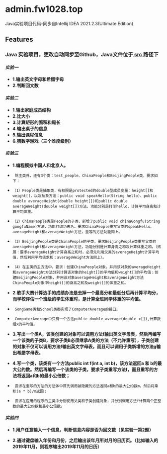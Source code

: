 # **admin.fw1028.top**

Java实验项目代码-同步自Intellij IDEA 2021.2.3(Ultimate Edition)

## Features

### Java 实验项目，更改自动同步至Github，Java文件位于[ src ](https://github.com/FW27623/admin.fw1028.top/tree/master/src)路径下

#### _**实验一**_
- **1.输出英文字母和希腊字母**
- **2.判断回文数**

#### _**实验二**_
- **1.输出家庭成员结构**
- **2.比大小**
- **3.计算矩形的面积和周长**
- **4.输出桌子的信息**
- **5.输出课程信息**
- **6.猜数字游戏（三个难度级别）**

#### **_实验三_**
- **1.编程模拟中国人和北京人。**  
*      除主类外，还有3个类：test_people、ChinaPeople和BeijingPeople类，要求如下：  
*     （1）People类是抽象类，有权限是protected的double型成员变量：height[]和weight[]，以及抽象方法：public void speakHello(String hello)、public double averageHeight(double height[])和public double averageWeight(double weight[])方法，功能分别是打印hello，计算平均身高和计算平均体重。  
*     （2）ChinaPeople类是People的子类，新增了public void chinaGongfu(String gongfuName)方法，功能打印功夫名。要求ChinaPeople重写父类的speakHello、averageHeight和averageWeight方法，重写的方法功能同上。  
*     （3）BeijingPeople类是ChinaPeople的子类，要求BeijingPeople类重写父类的averageHeight和averageWeight方法，功能分别是计算身高之和及计算体重之和。（拓展：要求averageHeight计算身高之和时，必须先利用父类的averageHeight计算平均值，然后利用平均值求和；averageWeight方法同上）。  
*     （4）在主类的主方法中，要求：创建ChinaPeople对象，并用该对象的averageHeight和averageWeight方法分别计算该对象的height[]的平均值和weight[]的平均值；创建BeijingPeople对象，并用该对象averageHeight和averageWeight方法ChinaPeople对象中height[]的身高之和及weight[]的体重之和。    


- **2.歌手大赛计算选手的成绩办法是去掉一个最高分和最低分后再计算平均分，而学校评估一个班级的学生体重时，是计算全班同学体重的平均值。**  
*      SongGame类和School类都实现了ComputerAverage的接口。  
*      ComputerAverage中只有一个方法public double average(double x[]),计算数组x的平均值。  


- **3.写出一个类A，该类创建的对象可以调用方法f输出英文字母表，然后再编写一个该类的子类B，要求子类B必须继承A类的方法（不允许重写），子类创建的对象不仅可以调用方法f输出英文字母表，而且可以调用子类新增的方法g输出希腊字母表。**    


- **4.写一个类，该类有一个方法public int f(int a, int b)，该方法返回a 和 b的最大公约数。然后再编写一个该类的子类，要求子类重写方法f，而且重写的方法将返回a和b的最小公倍数；**  
*      要求在重写的方法的方法体中首先调用被隐藏的方法返回a和b的最大公约数m，然后将乘积(a * b)/m返回；  
*      要求在应用的程序的主类中分别使用父类和子类创建对象，并分别调用方法f计算两个正整数的最大公约数和最小公倍数。

#### **_实验四_**
- **1.用户任意输入一个信息，判断信息内容是否为回文数（见实验一第2题）**  


- **2.通过键盘输入年份和月份，之后输出该年月所对月的日历页。（比如输入的2019年11月，则程序输出2019年11月的日历）**  